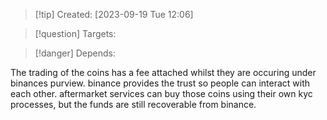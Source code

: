
>[!tip] Created: [2023-09-19 Tue 12:06]

>[!question] Targets: 

>[!danger] Depends: 

The trading of the coins has a fee attached whilst they are occuring under binances purview.
binance provides the trust so people can interact with each other.
aftermarket services can buy those coins using their own kyc processes, but the funds are still recoverable from binance.